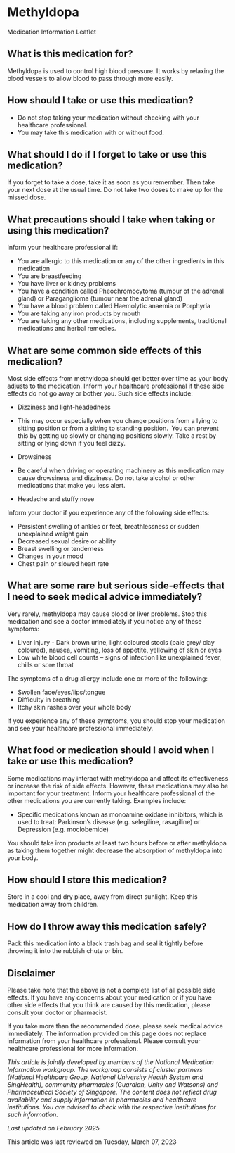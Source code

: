 # Methyldopa

Medication Information Leaflet

What is this medication for?
----------------------------

Methyldopa is used to control high blood pressure. It works by relaxing the blood vessels to allow blood to pass through more easily.

How should I take or use this medication?
-----------------------------------------

* Do not stop taking your medication without checking with your healthcare professional.
* You may take this medication with or without food.

What should I do if I forget to take or use this medication?
------------------------------------------------------------

If you forget to take a dose, take it as soon as you remember. Then take your next dose at the usual time. Do not take two doses to make up for the missed dose.

What precautions should I take when taking or using this medication?
--------------------------------------------------------------------

Inform your healthcare professional if:

* You are allergic to this medication or any of the other ingredients in this medication
* You are breastfeeding
* You have liver or kidney problems
* You have a condition called Pheochromocytoma (tumour of the adrenal gland) or Paraganglioma (tumour near the adrenal gland)
* You have a blood problem called Haemolytic anaemia or Porphyria
* You are taking any iron products by mouth
* You are taking any other medications, including supplements, traditional medications and herbal remedies.

What are some common side effects of this medication?
-----------------------------------------------------

Most side effects from methyldopa should get better over time as your body adjusts to the medication. Inform your healthcare professional if these side effects do not go away or bother you. Such side effects include:

* Dizziness and light-headedness

+ This may occur especially when you change positions from a lying to sitting position or from a sitting to standing position.  You can prevent this by getting up slowly or changing positions slowly. Take a rest by sitting or lying down if you feel dizzy.

* Drowsiness

+ Be careful when driving or operating machinery as this medication may cause drowsiness and dizziness. Do not take alcohol or other medications that make you less alert.

* Headache and stuffy nose

Inform your doctor if you experience any of the following side effects:

* Persistent swelling of ankles or feet, breathlessness or sudden unexplained weight gain
* Decreased sexual desire or ability
* Breast swelling or tenderness
* Changes in your mood
* Chest pain or slowed heart rate

What are some rare but serious side-effects that I need to seek medical advice immediately?
-------------------------------------------------------------------------------------------

Very rarely, methyldopa may cause blood or liver problems. Stop this medication and see a doctor immediately if you notice any of these symptoms:

* Liver injury - Dark brown urine, light coloured stools (pale grey/ clay coloured), nausea, vomiting, loss of appetite, yellowing of skin or eyes
* Low white blood cell counts – signs of infection like unexplained fever, chills or sore throat

The symptoms of a drug allergy include one or more of the following:

* Swollen face/eyes/lips/tongue
* Difficulty in breathing
* Itchy skin rashes over your whole body

If you experience any of these symptoms, you should stop your medication and see your healthcare professional immediately.

What food or medication should I avoid when I take or use this medication?
--------------------------------------------------------------------------

Some medications may interact with methyldopa and affect its effectiveness or increase the risk of side effects. However, these medications may also be important for your treatment. Inform your healthcare professional of the other medications you are currently taking. Examples include:

* Specific medications known as monoamine oxidase inhibitors, which is used to treat: Parkinson’s disease (e.g. selegiline, rasagiline) or Depression (e.g. moclobemide)

You should take iron products at least two hours before or after methyldopa as taking them together might decrease the absorption of methyldopa into your body.

How should I store this medication?
-----------------------------------

Store in a cool and dry place, away from direct sunlight. Keep this medication away from children.

How do I throw away this medication safely?
-------------------------------------------

Pack this medication into a black trash bag and seal it tightly before throwing it into the rubbish chute or bin.

Disclaimer
----------

Please take note that the above is not a complete list of all possible side effects. If you have any concerns about your medication or if you have other side effects that you think are caused by this medication, please consult your doctor or pharmacist. 

If you take more than the recommended dose, please seek medical advice immediately. The information provided on this page does not replace information from your healthcare professional. Please consult your healthcare professional for more information.   
  
*This article is jointly developed by members of the National Medication Information workgroup. The workgroup consists of cluster partners (National Healthcare Group, National University Health System and SingHealth), community pharmacies (Guardian, Unity and Watsons) and Pharmaceutical Society of Singapore. The content does not reflect drug availability and supply information in pharmacies and healthcare institutions. You are advised to check with the respective institutions for such information.* 

*Last updated on February 2025*

This article was last reviewed on
Tuesday, March 07, 2023